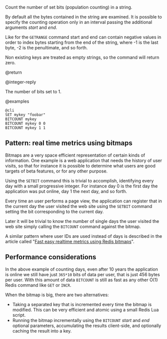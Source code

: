 Count the number of set bits (population counting) in a string.

By default all the bytes contained in the string are examined. It is possible
to specify the counting operation only in an interval passing the additional
arguments *start* and *end*.

Like for the `GETRANGE` command start and end can contain negative values in
order to index bytes starting from the end of the string, where -1 is the last
byte, -2 is the penultimate, and so forth.

Non existing keys are treated as empty strings, so the command will return zero.

@return

@integer-reply

The number of bits set to 1.

@examples

    @cli
    SET mykey "foobar"
    BITCOUNT mykey
    BITCOUNT mykey 0 0
    BITCOUNT mykey 1 1

## Pattern: real time metrics using bitmaps

Bitmaps are a very space efficient representation of certain kinds of
information. One example is a web application that needs the history of user
visits, so that for instance it is possible to determine what users are good
targets of beta features, or for any other purpose.

Using the `SETBIT` command this is trivial to accomplish, identifying every
day with a small progressive integer. For instance day 0 is the first day the
application was put online, day 1 the next day, and so forth.

Every time an user performs a page view, the application can register that in
the current day the user visited the web site using the `SETBIT` command setting
the bit corresponding to the current day.

Later it will be trivial to know the number of single days the user visited the
web site simply calling the `BITCOUNT` command against the bitmap.

A similar pattern where user IDs are used instead of days is described in the
article called "[Fast easy realtime metrics using Redis bitmaps][bitmaps]".

[bitmaps]: http://blog.getspool.com/2011/11/29/fast-easy-realtime-metrics-using-redis-bitmaps

## Performance considerations

In the above example of counting days, even after 10 years the application is
online we still have just `365*10` bits of data per user, that is just 456 bytes
per user. With this amount of data `BITCOUNT` is still as fast as any other O(1)
Redis command like `GET` or `INCR`.

When the bitmap is big, there are two alternatives:

+ Taking a separated key that is incremented every time the bitmap is modified. This can be very efficient and atomic using a small Redis Lua script.
+ Running the bitmap incrementally using the `BITCOUNT` *start* and *end* optional parameters, accumulating the results client-side, and optionally caching the result into a key.
